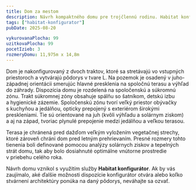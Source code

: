 ```yaml
---
title: Dom za mestom
description: Návrh kompaktného domu pre trojčlennú rodinu. Habitat konfigurátor nám umožnil jednoducho skombinovať veľkostne optimalizovaný pôdorys s elegantným zovňajškom domu. Nadštandardná výška presklenia, akcenty dreveného obkladu, plochá vegetačná strecha, tienenie a prekrytie terasy riešené v rámci hmoty architektúry – to všetko spolu tvorí moderné a zároveň útulné rodinné bývanie.
tags: ["habitat-konfigurator"]
pubDate: 2025-08-20

vykurovanaPlocha: 99
uzitkovaPlocha: 99
pocetIzieb: 3
rozmeryDomu: 11,975m x 14,8m
---
```


Dom je nakonfigurovaný z dvoch traktov, ktoré sa stretávajú vo vstupných priestoroch a vytvárajú pôdorys v tvare L. Na pozemok je osadený v juho-západnej orientácii smerujúc hlavné presklenia na spoločnú terasu a výhľad do záhrady. Dispozícia domu je rozdelená na spoločenskú a súkromnú zónu. Trakt súkromnej zóny obsahuje spálňu so šatníkom, detskú izbu a hygienické zázemie. Spoločenskú zónu tvorí veľký priestor obývačky s kuchyňou a jedálňou, opticky prepojený s exteriérom širokými preskleniami. Tie sú orientované na juh (kvôli výhľadu a solárnym ziskom) a aj na západ, tvoriac plynulé prepojenie medzi jedálňou a veľkou terasou.

Terasa je chránená pred dažďom veľkým vyložením vegetačnej strechy, ktoré zároveň chráni dom pred letným prehrievaním. Presné rozmery tohto tienenia boli definované pomocou analýzy solárnych ziskov a tepelných strát domu, tak aby bolo dosiahnuté optimálne vnútorne prostredie v priebehu celého roka.

Návrh domu vznikol s využitím služby <strong>Habitat konfigurátor</strong>. Ak by vás zaujímalo, aké ďalšie možnosti dispozície konfigurátor otvára alebo koľko stvárnení architektúry ponúka na daný pôdorys, neváhajte sa ozvať.

   

